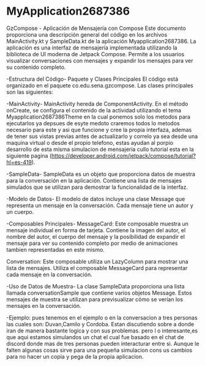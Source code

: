 # MyApplication2687386
GzCompose - Aplicación de Mensajería con Compose Este documento proporciona una descripción general
del código en los archivos MainActivity.kt y SampleData.kt de la aplicación Myapplication2687386. La
aplicación
es una interfaz de mensajería implementada utilizando la biblioteca de UI moderna de Jetpack
Compose. Permite a los usuarios visualizar conversaciones con mensajes y expandir los mensajes para
ver su contenido completo.

-Estructura del Código- Paquete y Clases Principales El código está organizado en el paquete
co.edu.sena.gzcompose. Las clases principales son las siguientes:

-MainActivity- MainActivity hereda de ComponentActivity. En el método onCreate, se configura el
contenido de la actividad utilizando el tema Myapplication2687386Theme en la cual ponemos solo los
metodos para ejecutarlos ya depsues de esyte medoto craremos todos lo metodos necesario para este
y asi que funcione y cree la propia interfaza, ademas de tener sus vistas previas antes de
actualizarlo y correlo ya sea desde una maquina virtual o desde el propio telefono, estas ayudan
al porpio desarrollo de esta misma simulacion de mensajeria cullo tutorial esta en la siguiente
pagina (https://developer.android.com/jetpack/compose/tutorial?hl=es-419).

-SampleData- SampleData es un objeto que proporciona datos de muestra para la conversación en la
aplicación. Contiene una lista de mensajes simulados que se utilizan para demostrar la funcionalidad
de la interfaz.

-Modelo de Datos- El modelo de datos incluye una clase Message que representa un mensaje en la
conversación. Cada mensaje tiene un autor y un cuerpo.

-Composables Principales- MessageCard: Este composable muestra un mensaje individual en forma de
tarjeta. Contiene la imagen del autor, el nombre del autor, el cuerpo del mensaje y la posibilidad
de expandir el mensaje para ver su contenido completo por medio de animaciones tambien representadas
en este mismo.

Conversation: Este composable utiliza un LazyColumn para mostrar una lista de mensajes. Utiliza el
composable MessageCard para representar cada mensaje en la conversación.

-Uso de Datos de Muestra- La clase SampleData proporciona una lista llamada conversationSample que
contiene varios objetos Message. Estos mensajes de muestra se utilizan para previsualizar cómo se
verían los mensajes en la conversación.

-Ejemplo: pues tenemos en el ejemplo o en la conversacion a tres personas las cuales son:
Duvan,Camilo
y Cordoba. Estan discutiendo sobre a donde iran de manera bastante logica y con sus problemas. pero
l
o interesante,es que aqui estamos simulandos un chat el cual fue basado en el chat de discord donde
mas de tres personas pueden interacturar entre si. Aunque le falten algunas cosas sirve para una
pequeña
simulacion cons us cambios para no hacer un copia y pega de la propia aplicacion.
